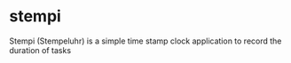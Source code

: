 # stempi
Stempi (Stempeluhr) is a simple time stamp clock application to record the duration of tasks
